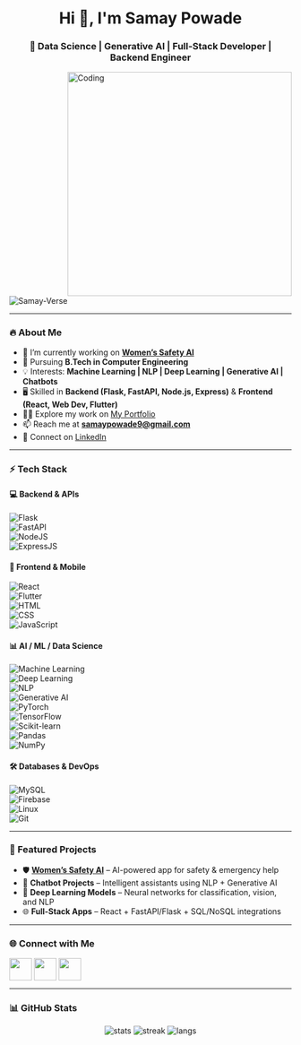 <h1 align="center">Hi 👋, I'm Samay Powade</h1>
<h3 align="center">🚀 Data Science | Generative AI | Full-Stack Developer | Backend Engineer</h3>

<img align="right" alt="Coding" width="400" src="https://camo.githubusercontent.com/4d9f5ecceb711eec6e2018f38a5677dc657c9738d4a65ba3b928c41c0a45b439/68747470733a2f2f6d69726f2e6d656469756d2e636f6d2f6d61782f313336302f302a37513379765349765f7430696f4a2d5a2e676966">

<p align="left"> <img src="https://komarev.com/ghpvc/?username=Samay-Verse&label=Profile%20views&color=0e75b6&style=flat" alt="Samay-Verse" /> </p>

---

### 🔥 About Me
- 🔭 I’m currently working on **[Women’s Safety AI](https://github.com/Samay-Verse/VandanaAIVerse.git)**
- 🌱 Pursuing **B.Tech in Computer Engineering**
- 💡 Interests: **Machine Learning | NLP | Deep Learning | Generative AI | Chatbots**
- 🖥 Skilled in **Backend (Flask, FastAPI, Node.js, Express)** & **Frontend (React, Web Dev, Flutter)**
- 👨‍💻 Explore my work on [My Portfolio](https://samaypowade.netlify.app/#resume)
- 📫 Reach me at **samaypowade9@gmail.com**
- 📄 Connect on [LinkedIn](https://www.linkedin.com/in/samay-p-103259269/)

---

### ⚡ Tech Stack  

#### 💻 Backend & APIs  
![Flask](https://img.shields.io/badge/Flask-000000?style=for-the-badge&logo=flask&logoColor=white)  
![FastAPI](https://img.shields.io/badge/FastAPI-009688?style=for-the-badge&logo=fastapi&logoColor=white)  
![NodeJS](https://img.shields.io/badge/Node.js-43853D?style=for-the-badge&logo=node.js&logoColor=white)  
![ExpressJS](https://img.shields.io/badge/Express.js-404D59?style=for-the-badge)  

#### 🎨 Frontend & Mobile  
![React](https://img.shields.io/badge/React-20232A?style=for-the-badge&logo=react&logoColor=61DAFB)  
![Flutter](https://img.shields.io/badge/Flutter-02569B?style=for-the-badge&logo=flutter&logoColor=white)  
![HTML](https://img.shields.io/badge/HTML5-E34F26?style=for-the-badge&logo=html5&logoColor=white)  
![CSS](https://img.shields.io/badge/CSS3-1572B6?style=for-the-badge&logo=css3&logoColor=white)  
![JavaScript](https://img.shields.io/badge/JavaScript-F7DF1E?style=for-the-badge&logo=javascript&logoColor=black)  

#### 📊 AI / ML / Data Science  
![Machine Learning](https://img.shields.io/badge/Machine%20Learning-102230?style=for-the-badge&logo=scikitlearn&logoColor=F7931E)  
![Deep Learning](https://img.shields.io/badge/Deep%20Learning-FF6F00?style=for-the-badge&logo=tensorflow&logoColor=white)  
![NLP](https://img.shields.io/badge/NLP-0E76A8?style=for-the-badge&logo=python&logoColor=white)  
![Generative AI](https://img.shields.io/badge/Generative%20AI-8E44AD?style=for-the-badge&logo=openai&logoColor=white)  
![PyTorch](https://img.shields.io/badge/PyTorch-EE4C2C?style=for-the-badge&logo=pytorch&logoColor=white)  
![TensorFlow](https://img.shields.io/badge/TensorFlow-FF6F00?style=for-the-badge&logo=tensorflow&logoColor=white)  
![Scikit-learn](https://img.shields.io/badge/Scikit--learn-F7931E?style=for-the-badge&logo=scikit-learn&logoColor=white)  
![Pandas](https://img.shields.io/badge/Pandas-150458?style=for-the-badge&logo=pandas&logoColor=white)  
![NumPy](https://img.shields.io/badge/NumPy-013243?style=for-the-badge&logo=numpy&logoColor=white)  

#### 🛠️ Databases & DevOps  
![MySQL](https://img.shields.io/badge/MySQL-005C84?style=for-the-badge&logo=mysql&logoColor=white)  
![Firebase](https://img.shields.io/badge/Firebase-FFCA28?style=for-the-badge&logo=firebase&logoColor=black)  
![Linux](https://img.shields.io/badge/Linux-FCC624?style=for-the-badge&logo=linux&logoColor=black)  
![Git](https://img.shields.io/badge/Git-F05032?style=for-the-badge&logo=git&logoColor=white)  

---

### 📂 Featured Projects  
- 🛡 **[Women’s Safety AI](https://github.com/Samay-Verse/VandanaAIVerse.git)** – AI-powered app for safety & emergency help  
- 🤖 **Chatbot Projects** – Intelligent assistants using NLP + Generative AI  
- 🧠 **Deep Learning Models** – Neural networks for classification, vision, and NLP  
- 🌐 **Full-Stack Apps** – React + FastAPI/Flask + SQL/NoSQL integrations  

---

### 🌐 Connect with Me  
<p align="left">
<a href="https://linkedin.com/in/samay-p-103259269" target="blank"><img align="center" src="https://skillicons.dev/icons?i=linkedin" height="40" /></a>
<a href="https://instagram.com/samay_powade_11" target="blank"><img align="center" src="https://skillicons.dev/icons?i=instagram" height="40" /></a>
<a href="https://www.youtube.com/c/aiwithsamay" target="blank"><img align="center" src="https://skillicons.dev/icons?i=youtube" height="40" /></a>
</p>

---

### 📊 GitHub Stats  
<p align="center">
  <img src="https://github-readme-stats.vercel.app/api?username=Samay-AI-Verse&show_icons=true&theme=tokyonight" alt="stats" />
  <img src="https://github-readme-streak-stats.herokuapp.com/?user=Samay-AI-Verse&theme=tokyonight" alt="streak" />
  <img src="https://github-readme-stats.vercel.app/api/top-langs/?username=Samay-AI-Verse&layout=compact&theme=tokyonight" alt="langs" />
</p>
